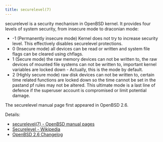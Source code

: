 ```yaml
---
title: securelevel(7)
---
```


securelevel is a security mechanism in OpenBSD kernel. It provides four levels
 of system security, from insecure mode to draconian mode:

* -1 (Permanently insecure mode) Kernel does not try to increase security level.
  This effectively disables securelevel protections.
* 0 (Insecure mode) all devices can be read or written and system
  file flags can be cleared using chflags.
* 1 (Secure mode) the raw memory devices can not be written to, the raw devices
  of mounted file systems can not be written to, important kernel variables are
  locked down - Actually, this is the mode by default.
* 2 (Highly secure mode) raw disk devices can not be written to, certain
  time related functions are locked down so the time cannot be set in the
  pastand pf rules may not be altered. This ultimate mode is a last line of
  defence if the superuser account is compromised or limit potential damage.

The securelevel manual page first appeared in OpenBSD 2.6.

Details:
* [securelevel(7) - OpenBSD manual pages](https://man.openbsd.org/securelevel.7)
* [Securelevel - Wikipedia](https://en.wikipedia.org/wiki/Securelevel)
* [OpenBSD 2.6 Changelog](https://www.openbsd.org/plus26.html)
